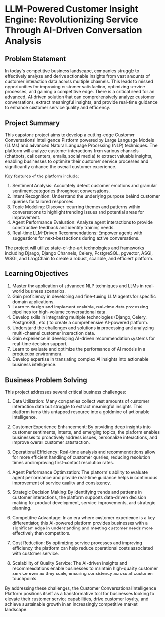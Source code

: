 # LLM-Powered Customer Insight Engine: Revolutionizing Service Through AI-Driven Conversation Analysis

## Problem Statement

In today's competitive business landscape, companies struggle to effectively analyze and derive actionable insights from vast amounts of customer interaction data across multiple channels. This leads to missed opportunities for improving customer satisfaction, optimizing service processes, and gaining a competitive edge. There is a critical need for an advanced, AI-driven solution that can comprehensively analyze customer conversations, extract meaningful insights, and provide real-time guidance to enhance customer service quality and efficiency.

## Project Summary

This capstone project aims to develop a cutting-edge Customer Conversational Intelligence Platform powered by Large Language Models (LLMs) and advanced Natural Language Processing (NLP) techniques. The platform will analyze customer interactions from various channels (chatbots, call centers, emails, social media) to extract valuable insights, enabling businesses to optimize their customer service processes and significantly enhance the overall customer experience.

Key features of the platform include:

1. Sentiment Analysis: Accurately detect customer emotions and granular sentiment categories throughout conversations.
2. Intent Recognition: Understand the underlying purpose behind customer queries for tailored responses.
3. Topic Modeling: Discover recurring themes and patterns within conversations to highlight trending issues and potential areas for improvement.
4. Agent Performance Evaluation: Analyze agent interactions to provide constructive feedback and identify training needs.
5. Real-time LLM-Driven Recommendations: Empower agents with suggestions for next-best actions during active conversations.

The project will utilize state-of-the-art technologies and frameworks including Django, Django Channels, Celery, PostgreSQL, pgvector, ASGI, WSGI, and LangChain to create a robust, scalable, and efficient platform.

## Learning Objectives

1. Master the application of advanced NLP techniques and LLMs in real-world business scenarios.
2. Gain proficiency in developing and fine-tuning LLM agents for specific domain applications.
3. Learn to design and implement scalable, real-time data processing pipelines for high-volume conversational data.
4. Develop skills in integrating multiple technologies (Django, Celery, PostgreSQL, etc.) to create a comprehensive AI-powered platform.
5. Understand the challenges and solutions in processing and analyzing multi-channel customer interaction data.
6. Gain experience in developing AI-driven recommendation systems for real-time decision support.
7. Learn to evaluate and optimize the performance of AI models in a production environment.
8. Develop expertise in translating complex AI insights into actionable business intelligence.

## Business Problem Solving

This project addresses several critical business challenges:

1. Data Utilization: Many companies collect vast amounts of customer interaction data but struggle to extract meaningful insights. This platform turns this untapped resource into a goldmine of actionable intelligence.

2. Customer Experience Enhancement: By providing deep insights into customer sentiments, intents, and emerging topics, the platform enables businesses to proactively address issues, personalize interactions, and improve overall customer satisfaction.

3. Operational Efficiency: Real-time analysis and recommendations allow for more efficient handling of customer queries, reducing resolution times and improving first-contact resolution rates.

4. Agent Performance Optimization: The platform's ability to evaluate agent performance and provide real-time guidance helps in continuous improvement of service quality and consistency.

5. Strategic Decision Making: By identifying trends and patterns in customer interactions, the platform supports data-driven decision making for product development, service improvements, and strategic planning.

6. Competitive Advantage: In an era where customer experience is a key differentiator, this AI-powered platform provides businesses with a significant edge in understanding and meeting customer needs more effectively than competitors.

7. Cost Reduction: By optimizing service processes and improving efficiency, the platform can help reduce operational costs associated with customer service.

8. Scalability of Quality Service: The AI-driven insights and recommendations enable businesses to maintain high-quality customer service even as they scale, ensuring consistency across all customer touchpoints.

By addressing these challenges, the Customer Conversational Intelligence Platform positions itself as a transformative tool for businesses looking to elevate their customer service capabilities, drive customer loyalty, and achieve sustainable growth in an increasingly competitive market landscape.